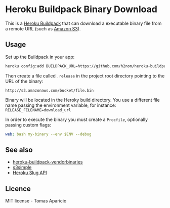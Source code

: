 # Heroku Buildpack Binary Download

This is a [Heroku Buildpack](https://devcenter.heroku.com/articles/buildpacks)
that can download a executable binary file from a remote URL (such as [Amazon S3](http://aws.amazon.com/s3/)). 

## Usage

Set up the Buildpack in your app:
```bash
heroku config:add BUILDPACK_URL=https://github.com/h2non/heroku-buildpack-binary-exec.git --app <app>
```

Then create a file called `.release` in the project root directory pointing to the URL of the binary:
```
http://s3.amazonaws.com/bucket/file.bin
```

Binary will be located in the Heroky build directory.
You use a different file name passing the environment variable, for instance: `RELEASE_FILENAME=download_url`

In order to execute the binary you must create a `Procfile`, optionally passing custom flags:
```yaml
web: bash my-binary --env $ENV --debug
```

## See also

- [heroku-buildpack-vendorbinaries](https://github.com/peterkeen/heroku-buildpack-vendorbinaries)
- [s3simple](https://github.com/paulhammond/s3simple)
- [Heroku Slug API](https://blog.heroku.com/archives/2013/12/20/programmatically_release_code_to_heroku_using_the_platform_api)

## Licence

MIT license - Tomas Aparicio
